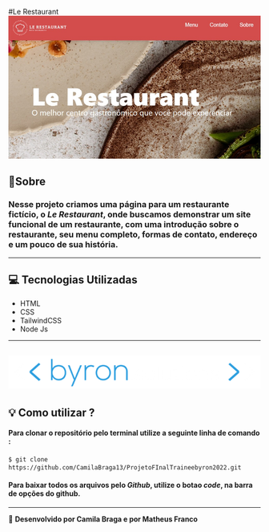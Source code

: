 #Le Restaurant 
![banner](/img/banner_readme.jpeg)

## 📄Sobre

### Nesse projeto criamos uma página para um restaurante fictício, o _Le Restaurant_, onde buscamos demonstrar um site funcional de um restaurante, com uma introdução sobre o restaurante, seu menu completo, formas de contato, endereço e um pouco de sua história.

---

## 💻 Tecnologias Utilizadas

- HTML
- CSS
- TailwindCSS
- Node Js

---
![byron](/img/byron.png)
---
## 💡 Como utilizar ?
#### Para clonar o repositório pelo terminal utilize a seguinte linha de comando : 
```
$ git clone https://github.com/CamilaBraga13/ProjetoFInalTraineebyron2022.git
```
#### Para baixar todos os arquivos pelo _Github_, utilize o botao **_code_**, na barra de opções do github.
---


🚀 **Desenvolvido por Camila Braga e por Matheus Franco**
